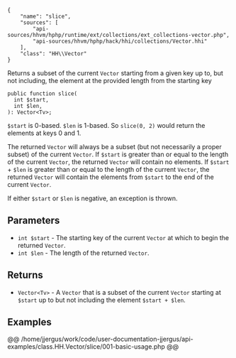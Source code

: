 ``` yamlmeta
{
    "name": "slice",
    "sources": [
        "api-sources/hhvm/hphp/runtime/ext/collections/ext_collections-vector.php",
        "api-sources/hhvm/hphp/hack/hhi/collections/Vector.hhi"
    ],
    "class": "HH\\Vector"
}
```




Returns a subset of the current ` Vector ` starting from a given key up to,
but not including, the element at the provided length from the starting key




``` Hack
public function slice(
  int $start,
  int $len,
): Vector<Tv>;
```




` $start ` is 0-based. `` $len `` is 1-based. So ``` slice(0, 2) ``` would return the
elements at keys 0 and 1.




The returned ` Vector ` will always be a subset (but not necessarily a
proper subset) of the current `` Vector ``. If ``` $start ``` is greater than or
equal to the length of the current ```` Vector ````, the returned ````` Vector ````` will
contain no elements.  If `````` $start `````` + ``````` $len ``````` is greater than or equal to the
length of the current ```````` Vector ````````, the returned ````````` Vector ````````` will contain the
elements from `````````` $start `````````` to the end of the current ``````````` Vector ```````````.




If either ` $start ` or `` $len `` is negative, an exception is thrown.




## Parameters




+ ` int $start ` - The starting key of the current `` Vector `` at which to begin
  the returned ``` Vector ```.
+ ` int $len ` - The length of the returned `` Vector ``.




## Returns




* ` Vector<Tv> ` - A `` Vector `` that is a subset of the current ``` Vector ``` starting
  at ```` $start ```` up to but not including the element ````` $start + $len `````.




## Examples










@@ /home/jjergus/work/code/user-documentation-jjergus/api-examples/class.HH.Vector/slice/001-basic-usage.php @@
<!-- HHAPIDOC -->
